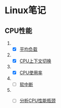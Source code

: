 # Linux笔记 

## CPU性能
1. - [x] [平均负载](1.平均负载.md) 
2. - [x] [CPU上下文切换](2.CPU上下文切换.md)
3. - [x] [CPU使用率](3.CPU使用率.md)
4. - [ ] [软中断](4.软中断.md)
5. - [ ] [分析CPU性能瓶颈](5.如何查找系统Linux的CPU性能瓶颈.md)



